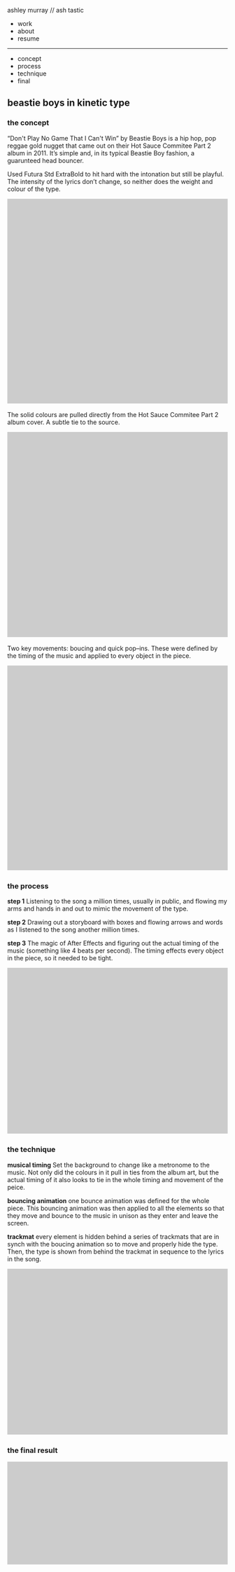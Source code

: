 ashley murray // ash tastic

- work
- about
- resume

---

- concept
- process
- technique
- final

## beastie boys in kinetic type

### the concept
“Don't Play No Game That I Can't Win” by Beastie Boys is a hip hop, pop reggae gold nugget that came out on their Hot Sauce Commitee Part 2 album in 2011. It’s simple and, in its typical Beastie Boy fashion, a guarunteed head bouncer.

Used Futura Std ExtraBold to hit hard with the intonation but still be playful. The intensity of the lyrics don’t change, so neither does the weight and colour of the type.

![Image displaying Futura Std ExtraBold](images/placeholder-375x350.jpg)

The solid colours are pulled directly from the Hot Sauce Commitee Part 2 album cover. A subtle tie to the source.

![Image showing colours on Hot Sauce Commitee Part 2 album cover](images/placeholder-375x350.jpg)

Two key movements: boucing and quick pop–ins. These were defined by the timing of the music and applied to every object in the piece.

![Gif of bouncing animation](images/placeholder-375x350.jpg)

### the process

**step 1** Listening to the song a million times, usually in public, and flowing my arms and hands in and out to mimic the movement of the type.

**step 2** Drawing out a storyboard with boxes and flowing arrows and words as I listened to the song another million times.

**step 3** The magic of After Effects and figuring out the actual timing of the music (something like 4 beats per second). The timing effects every object in the piece, so it needed to be tight.

![Image of story board](images/placeholder-577x435.jpg)

### the technique
**musical timing** Set the background to change like a metronome to the music. Not only did the colours in it pull in ties from the album art, but the actual timing of it also looks to tie in the whole timing and movement of the peice.

**bouncing animation** one bounce animation was defined for the whole piece. This bouncing animation was then applied to all the elements so that they move and bounce to the music in unison as they enter and leave the screen. 

**trackmat** every element is hidden behind a series of trackmats that are in synch with the boucing animation so to move and properly hide the type. Then, the type is shown from behind the trackmat in sequence to the lyrics in the song.

![Screen shot of workspace in After Effects](images/placeholder-577x435.jpg)

### the final result

![Video of Beastie Boys in Kinetic Type](images/placeholder-1182x551.jpg)